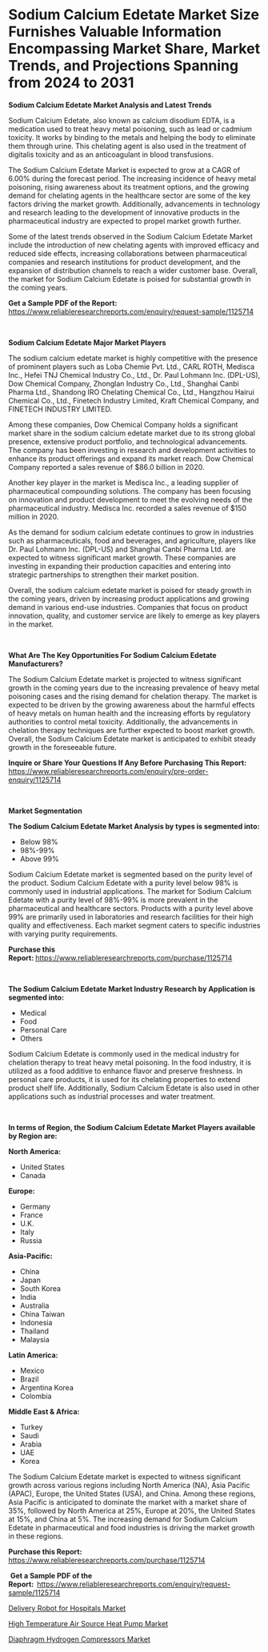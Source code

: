 <p><h1>Sodium Calcium Edetate Market Size Furnishes Valuable Information Encompassing Market Share, Market Trends, and Projections Spanning from 2024 to 2031</h1></p><p><strong>Sodium Calcium Edetate Market Analysis and Latest Trends</strong></p>
<p><p>Sodium Calcium Edetate, also known as calcium disodium EDTA, is a medication used to treat heavy metal poisoning, such as lead or cadmium toxicity. It works by binding to the metals and helping the body to eliminate them through urine. This chelating agent is also used in the treatment of digitalis toxicity and as an anticoagulant in blood transfusions.</p><p>The Sodium Calcium Edetate Market is expected to grow at a CAGR of 6.00% during the forecast period. The increasing incidence of heavy metal poisoning, rising awareness about its treatment options, and the growing demand for chelating agents in the healthcare sector are some of the key factors driving the market growth. Additionally, advancements in technology and research leading to the development of innovative products in the pharmaceutical industry are expected to propel market growth further.</p><p>Some of the latest trends observed in the Sodium Calcium Edetate Market include the introduction of new chelating agents with improved efficacy and reduced side effects, increasing collaborations between pharmaceutical companies and research institutions for product development, and the expansion of distribution channels to reach a wider customer base. Overall, the market for Sodium Calcium Edetate is poised for substantial growth in the coming years.</p></p>
<p><strong>Get a Sample PDF of the Report:&nbsp;</strong> <a href="https://www.reliableresearchreports.com/enquiry/request-sample/1125714">https://www.reliableresearchreports.com/enquiry/request-sample/1125714</a></p>
<p>&nbsp;</p>
<p><strong>Sodium Calcium Edetate Major Market Players</strong></p>
<p><p>The sodium calcium edetate market is highly competitive with the presence of prominent players such as Loba Chemie Pvt. Ltd., CARL ROTH, Medisca Inc., Hefei TNJ Chemical Industry Co., Ltd., Dr. Paul Lohmann Inc. (DPL-US), Dow Chemical Company, Zhonglan Industry Co., Ltd., Shanghai Canbi Pharma Ltd., Shandong IRO Chelating Chemical Co., Ltd., Hangzhou Hairui Chemical Co., Ltd., Finetech Industry Limited, Kraft Chemical Company, and FINETECH INDUSTRY LIMITED.</p><p>Among these companies, Dow Chemical Company holds a significant market share in the sodium calcium edetate market due to its strong global presence, extensive product portfolio, and technological advancements. The company has been investing in research and development activities to enhance its product offerings and expand its market reach. Dow Chemical Company reported a sales revenue of $86.0 billion in 2020.</p><p>Another key player in the market is Medisca Inc., a leading supplier of pharmaceutical compounding solutions. The company has been focusing on innovation and product development to meet the evolving needs of the pharmaceutical industry. Medisca Inc. recorded a sales revenue of $150 million in 2020.</p><p>As the demand for sodium calcium edetate continues to grow in industries such as pharmaceuticals, food and beverages, and agriculture, players like Dr. Paul Lohmann Inc. (DPL-US) and Shanghai Canbi Pharma Ltd. are expected to witness significant market growth. These companies are investing in expanding their production capacities and entering into strategic partnerships to strengthen their market position.</p><p>Overall, the sodium calcium edetate market is poised for steady growth in the coming years, driven by increasing product applications and growing demand in various end-use industries. Companies that focus on product innovation, quality, and customer service are likely to emerge as key players in the market.</p></p>
<p>&nbsp;</p>
<p><strong>What Are The Key Opportunities For Sodium Calcium Edetate Manufacturers?</strong></p>
<p><p>The Sodium Calcium Edetate market is projected to witness significant growth in the coming years due to the increasing prevalence of heavy metal poisoning cases and the rising demand for chelation therapy. The market is expected to be driven by the growing awareness about the harmful effects of heavy metals on human health and the increasing efforts by regulatory authorities to control metal toxicity. Additionally, the advancements in chelation therapy techniques are further expected to boost market growth. Overall, the Sodium Calcium Edetate market is anticipated to exhibit steady growth in the foreseeable future.</p></p>
<p><strong>Inquire or Share Your Questions If Any Before Purchasing This Report:</strong> <a href="https://www.reliableresearchreports.com/enquiry/pre-order-enquiry/1125714">https://www.reliableresearchreports.com/enquiry/pre-order-enquiry/1125714</a></p>
<p>&nbsp;</p>
<p><strong>Market Segmentation</strong></p>
<p><strong>The Sodium Calcium Edetate Market Analysis by types is segmented into:</strong></p>
<p><ul><li>Below 98%</li><li>98%-99%</li><li>Above 99%</li></ul></p>
<p><p>Sodium Calcium Edetate market is segmented based on the purity level of the product. Sodium Calcium Edetate with a purity level below 98% is commonly used in industrial applications. The market for Sodium Calcium Edetate with a purity level of 98%-99% is more prevalent in the pharmaceutical and healthcare sectors. Products with a purity level above 99% are primarily used in laboratories and research facilities for their high quality and effectiveness. Each market segment caters to specific industries with varying purity requirements.</p></p>
<p><strong>Purchase this Report:&nbsp;</strong><a href="https://www.reliableresearchreports.com/purchase/1125714">https://www.reliableresearchreports.com/purchase/1125714</a></p>
<p>&nbsp;</p>
<p><strong>The Sodium Calcium Edetate Market Industry Research by Application is segmented into:</strong></p>
<p><ul><li>Medical</li><li>Food</li><li>Personal Care</li><li>Others</li></ul></p>
<p><p>Sodium Calcium Edetate is commonly used in the medical industry for chelation therapy to treat heavy metal poisoning. In the food industry, it is utilized as a food additive to enhance flavor and preserve freshness. In personal care products, it is used for its chelating properties to extend product shelf life. Additionally, Sodium Calcium Edetate is also used in other applications such as industrial processes and water treatment.</p></p>
<p>&nbsp;</p>
<p><strong>In terms of Region, the Sodium Calcium Edetate Market Players available by Region are:</strong></p>
<p>
    <p> <strong> North America: </strong>
        <ul>
            <li>United States</li>
            <li>Canada</li>
        </ul>
        </p> 
    <p> <strong> Europe: </strong>
        <ul>
            <li>Germany</li>
            <li>France</li>
            <li>U.K.</li>
            <li>Italy</li>
            <li>Russia</li>
        </ul>
        </p> 
    <p> <strong> Asia-Pacific: </strong>
        <ul>
            <li>China</li>
            <li>Japan</li>
            <li>South Korea</li>
            <li>India</li>
            <li>Australia</li>
            <li>China Taiwan</li>
            <li>Indonesia</li>
            <li>Thailand</li>
            <li>Malaysia</li>
        </ul>
        </p> 
    <p> <strong> Latin America: </strong>
        <ul>
            <li>Mexico</li>
            <li>Brazil</li>
            <li>Argentina Korea</li>
            <li>Colombia</li>
        </ul>
        </p> 
    <p> <strong> Middle East & Africa: </strong>
        <ul>
            <li>Turkey</li>
            <li>Saudi</li>
            <li>Arabia</li>
            <li>UAE</li>
            <li>Korea</li>
        </ul>
    </p>
    </p>
<p><p>The Sodium Calcium Edetate market is expected to witness significant growth across various regions including North America (NA), Asia Pacific (APAC), Europe, the United States (USA), and China. Among these regions, Asia Pacific is anticipated to dominate the market with a market share of 35%, followed by North America at 25%, Europe at 20%, the United States at 15%, and China at 5%. The increasing demand for Sodium Calcium Edetate in pharmaceutical and food industries is driving the market growth in these regions.</p></p>
<p><strong>Purchase this Report: </strong><a href="https://www.reliableresearchreports.com/purchase/1125714">https://www.reliableresearchreports.com/purchase/1125714</a></p>
<p>&nbsp;<strong>Get a Sample PDF of the Report:&nbsp;&nbsp;</strong><a href="https://www.reliableresearchreports.com/enquiry/request-sample/1125714">https://www.reliableresearchreports.com/enquiry/request-sample/1125714</a></p>
<p><strong></strong></p>
<p><p><a href="https://view.publitas.com/reportprime-1/delivery-robot-for-hospitals-market-with-the-goal-of-estimating-the-market-size-and-future-growth-potential-of-various-market-segments-based-on-component-applications-end-user-and-region/">Delivery Robot for Hospitals Market</a></p><p><a href="https://view.publitas.com/reportprime-1/high-temperature-air-source-heat-pump-market-size-focuses-on-market-dynamics-in-depth-analysis-and-future-projections-of-its-market-forecasted-for-period-from-2023-to-2030/">High Temperature Air Source Heat Pump Market</a></p><p><a href="https://view.publitas.com/reportprime-1/diaphragm-hydrogen-compressors-market-offers-provide-insightful-data-for-the-time-period-from-2023-to-2030-and-also-provide-analysis-based-on-application-type-and-region/">Diaphragm Hydrogen Compressors Market</a></p></p>
